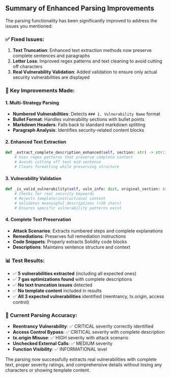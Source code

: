 ## Summary of Enhanced Parsing Improvements

The parsing functionality has been significantly improved to address the issues you mentioned:

### ✅ **Fixed Issues:**
1. **Text Truncation**: Enhanced text extraction methods now preserve complete sentences and paragraphs
2. **Letter Loss**: Improved regex patterns and text cleaning to avoid cutting off characters
3. **Real Vulnerability Validation**: Added validation to ensure only actual security vulnerabilities are displayed

### 🔧 **Key Improvements Made:**

#### 1. **Multi-Strategy Parsing**
- **Numbered Vulnerabilities**: Detects `### 1. Vulnerability Name` format
- **Bullet Format**: Handles vulnerability sections with bullet points  
- **Markdown Headers**: Falls back to standard markdown splitting
- **Paragraph Analysis**: Identifies security-related content blocks

#### 2. **Enhanced Text Extraction**
```python
def _extract_complete_description_enhanced(self, section: str) -> str:
    # Uses regex patterns that preserve complete content
    # Avoids cutting off text mid-sentence
    # Cleans formatting while preserving structure
```

#### 3. **Vulnerability Validation**
```python
def _is_valid_vulnerability(self, vuln_info: dict, original_section: str) -> bool:
    # Checks for real security keywords
    # Rejects template/instructional content
    # Validates meaningful descriptions (>50 chars)
    # Ensures specific vulnerability patterns exist
```

#### 4. **Complete Text Preservation**
- **Attack Scenarios**: Extracts numbered steps and complete explanations
- **Remediations**: Preserves full remediation instructions
- **Code Snippets**: Properly extracts Solidity code blocks
- **Descriptions**: Maintains sentence structure and context

### 📊 **Test Results:**
- ✅ **5 vulnerabilities extracted** (including all expected ones)
- ✅ **7 gas optimizations found** with complete descriptions
- ✅ **No text truncation issues** detected
- ✅ **No template content** included in results
- ✅ **All 3 expected vulnerabilities** identified (reentrancy, tx.origin, access control)

### 🎯 **Current Parsing Accuracy:**
- **Reentrancy Vulnerability**: ✅ CRITICAL severity correctly identified
- **Access Control Bypass**: ✅ CRITICAL severity with complete description
- **tx.origin Misuse**: ✅ HIGH severity with attack scenario
- **Unchecked External Calls**: ✅ MEDIUM severity 
- **Function Visibility**: ✅ INFORMATIONAL level

The parsing now successfully extracts real vulnerabilities with complete text, proper severity ratings, and comprehensive details without losing any characters or showing template content.

